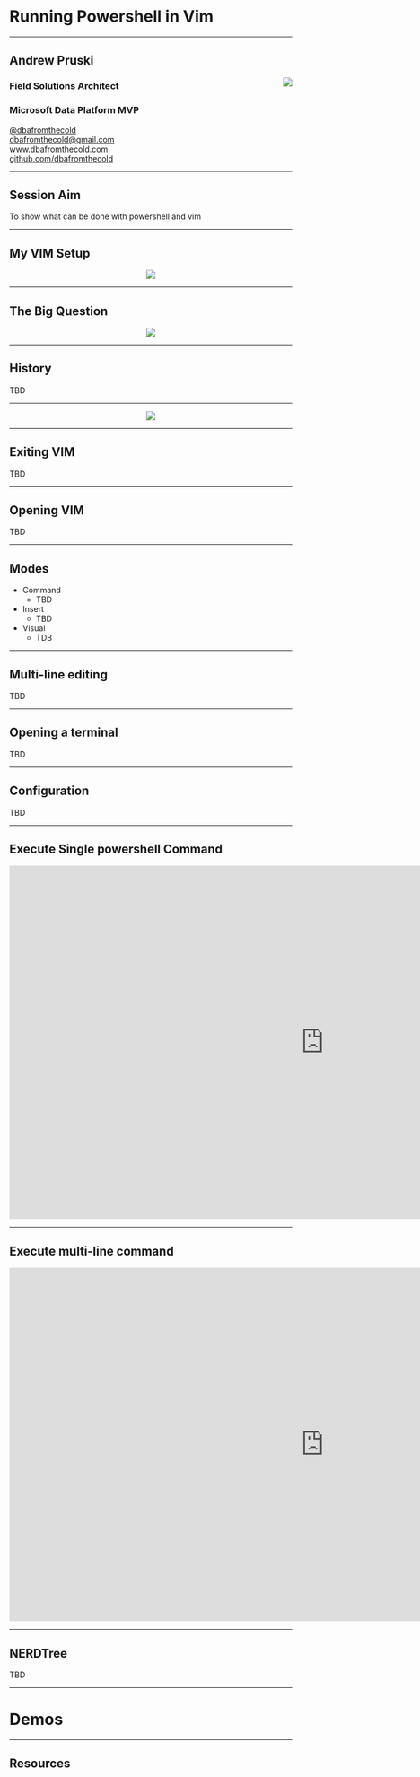 # Running Powershell in Vim

---

## Andrew Pruski

<img src="images/apruski.jpg" style="float: right"/>

### Field Solutions Architect
### Microsoft Data Platform MVP 

<!-- .slide: style="text-align: left;"> -->
<i class="fab fa-twitter"></i><a href="https://twitter.com/dbafromthecold">  @dbafromthecold</a><br>
<i class="fas fa-envelope"></i>  dbafromthecold@gmail.com<br>
<i class="fab fa-wordpress"></i>  www.dbafromthecold.com<br>
<i class="fab fa-github"></i><a href="https://github.com/dbafromthecold">  github.com/dbafromthecold</a>

---

## Session Aim
<!-- .slide: style="text-align: left;"> -->
To show what can be done with powershell and vim

---

## My VIM Setup
<!-- .slide: style="text-align: left;"> -->
<p align="center">
  <img src="images/vim_setup.png" />
</p>

---

## The Big Question
<!-- .slide: style="text-align: left;"> -->
<p align="center">
  <img src="images/ytho.png" />
</p>

---

## History

TBD

---

<p align="center">
  <img src="images/vim_keyboard_2.png" />
</p>

---

## Exiting VIM
<!-- .slide: style="text-align: left;"> -->
TBD

---

## Opening VIM
<!-- .slide: style="text-align: left;"> -->
TBD

---

## Modes
<!-- .slide: style="text-align: left;"> -->
- Command
  + TBD
- Insert
  + TBD
- Visual
  + TDB

---

## Multi-line editing
<!-- .slide: style="text-align: left;"> -->
TBD

---

## Opening a terminal
<!-- .slide: style="text-align: left;"> -->
TBD

---

## Configuration
<!-- .slide: style="text-align: left;"> -->
TBD

---

## Execute Single powershell Command

<iframe width="1120" height="630" src="https://www.youtube.com/embed/ssNJExTNUco" title="Single powershell commands in Vim" frameborder="0" allow="accelerometer; autoplay; clipboard-write; encrypted-media; gyroscope; picture-in-picture; web-share" allowfullscreen></iframe>

---

## Execute multi-line command

<iframe width="1120" height="630" src="https://www.youtube.com/embed/8pGGpJMJs4w" title="Multi-line commands in Vim" frameborder="0" allow="accelerometer; autoplay; clipboard-write; encrypted-media; gyroscope; picture-in-picture; web-share" allowfullscreen></iframe>

---

## NERDTree
<!-- .slide: style="text-align: left;"> -->
TBD

---

# Demos

---

## Resources



